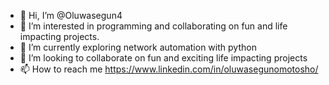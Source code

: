 - 👋 Hi, I’m @Oluwasegun4
- 👀 I’m interested in programming and collaborating on fun and life impacting projects.
- 🌱 I’m currently exploring network automation with python
- 💞️ I’m looking to collaborate on fun and exciting life impacting projects
- 📫 How to reach me https://www.linkedin.com/in/oluwasegunomotosho/

<!---
Oluwasegun4/Oluwasegun4 is a ✨ special ✨ repository because its `README.md` (this file) appears on your GitHub profile.
You can click the Preview link to take a look at your changes.
--->
